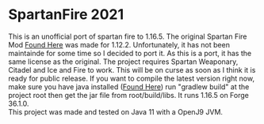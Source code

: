 # SpartanFire 2021
This is an unofficial port of spartan fire to 1.16.5. The original Spartan Fire Mod [Found Here](http://https://www.curseforge.com/minecraft/mc-mods/spartan-and-fire "Found Here") was made for 1.12.2. Unfortunately, it has not been maintainde for some time so I decided to port it. As this is a port, it has the same license as the original. The project requires Spartan Weaponary, Citadel and Ice and Fire to work. This will be on curse as soon as I think it is ready for public release.
If you want to compile the latest version right now, make sure you have java installed ([Found Here](http://adoptopenjdk.net "Found Here")) run "gradlew build" at the project root then get the jar file from root/build/libs. It runs 1.16.5 on Forge 36.1.0.  
This project was made and tested on Java 11 with a OpenJ9 JVM.
